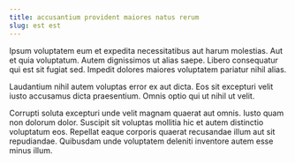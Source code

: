 ```yaml
---
title: accusantium provident maiores natus rerum
slug: est est
---
```


Ipsum voluptatem eum et expedita necessitatibus aut harum molestias. Aut et quia voluptatum. Autem dignissimos ut alias saepe. Libero consequatur qui est sit fugiat sed. Impedit dolores maiores voluptatem pariatur nihil alias.

Laudantium nihil autem voluptas error ex aut dicta. Eos sit excepturi velit iusto accusamus dicta praesentium. Omnis optio qui ut nihil ut velit.

Corrupti soluta excepturi unde velit magnam quaerat aut omnis. Iusto quam non dolorum dolor. Suscipit sit voluptas mollitia hic et autem distinctio voluptatum eos. Repellat eaque corporis quaerat recusandae illum aut sit repudiandae. Quibusdam unde voluptatem deleniti inventore autem esse minus illum.
